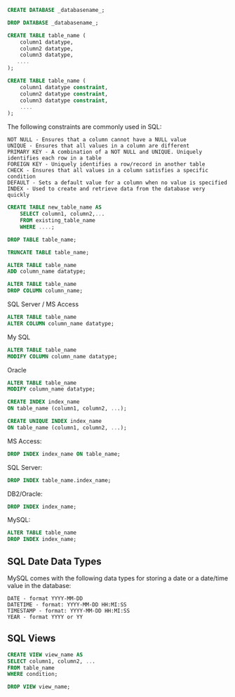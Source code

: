 ```sql
CREATE DATABASE _databasename_; 
```

```sql
DROP DATABASE _databasename_; 
```

```sql
CREATE TABLE table_name (
    column1 datatype,
    column2 datatype,
    column3 datatype,
   ....
); 
```

```sql
CREATE TABLE table_name (
    column1 datatype constraint,
    column2 datatype constraint,
    column3 datatype constraint,
    ....
);
```

The following constraints are commonly used in SQL:

    NOT NULL - Ensures that a column cannot have a NULL value
    UNIQUE - Ensures that all values in a column are different
    PRIMARY KEY - A combination of a NOT NULL and UNIQUE. Uniquely identifies each row in a table
    FOREIGN KEY - Uniquely identifies a row/record in another table
    CHECK - Ensures that all values in a column satisfies a specific condition
    DEFAULT - Sets a default value for a column when no value is specified
    INDEX - Used to create and retrieve data from the database very quickly


```sql
CREATE TABLE new_table_name AS
    SELECT column1, column2,...
    FROM existing_table_name
    WHERE ....; 
```

```sql
DROP TABLE table_name; 
```

```sql
TRUNCATE TABLE table_name; 
```

```sql
ALTER TABLE table_name
ADD column_name datatype; 
```

```sql
ALTER TABLE table_name
DROP COLUMN column_name; 
```

SQL Server / MS Access
```sql
ALTER TABLE table_name
ALTER COLUMN column_name datatype; 
```
My SQL
```sql
ALTER TABLE table_name
MODIFY COLUMN column_name datatype; 
```
Oracle
```sql
ALTER TABLE table_name
MODIFY column_name datatype;
```

```sql
CREATE INDEX index_name
ON table_name (column1, column2, ...);
```

```sql
CREATE UNIQUE INDEX index_name
ON table_name (column1, column2, ...); 
```

MS Access:
```sql
DROP INDEX index_name ON table_name;
```
SQL Server:
```sql
DROP INDEX table_name.index_name;
```
DB2/Oracle:
```sql
DROP INDEX index_name;
```
MySQL:
```sql
ALTER TABLE table_name
DROP INDEX index_name;
```

## SQL Date Data Types

MySQL comes with the following data types for storing a date or a date/time value in the database:

    DATE - format YYYY-MM-DD
    DATETIME - format: YYYY-MM-DD HH:MI:SS
    TIMESTAMP - format: YYYY-MM-DD HH:MI:SS
    YEAR - format YYYY or YY


## SQL Views

```sql
CREATE VIEW view_name AS
SELECT column1, column2, ...
FROM table_name
WHERE condition; 
```

```sql
DROP VIEW view_name; 
```

